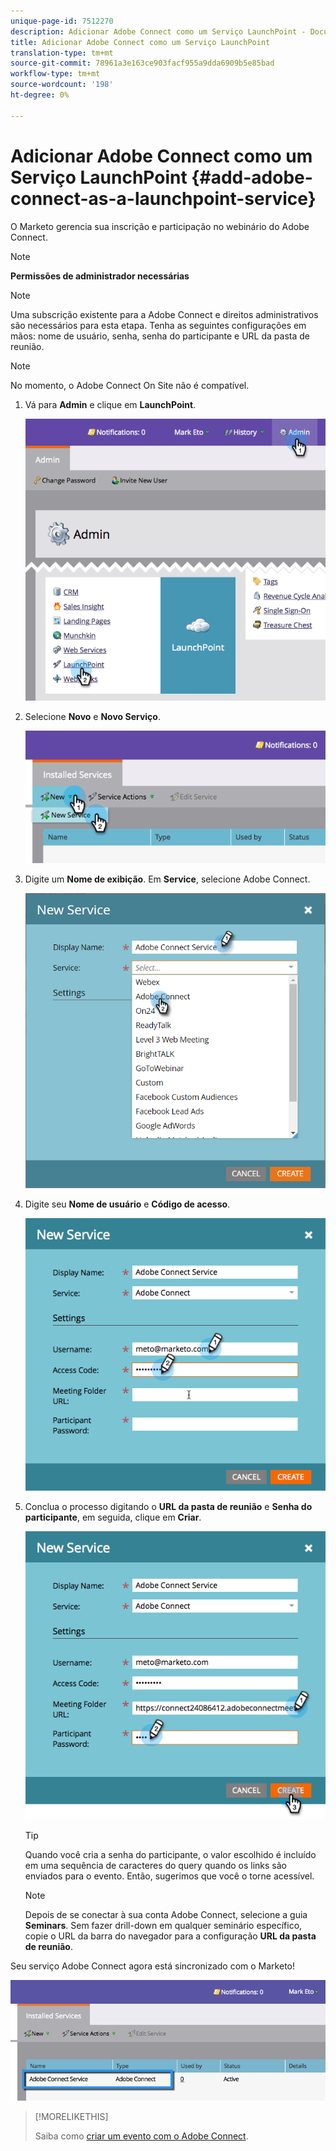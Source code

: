 ```yaml
---
unique-page-id: 7512270
description: Adicionar Adobe Connect como um Serviço LaunchPoint - Documentos do Marketing - Documentação do produto
title: Adicionar Adobe Connect como um Serviço LaunchPoint
translation-type: tm+mt
source-git-commit: 78961a3e163ce903facf955a9dda6909b5e85bad
workflow-type: tm+mt
source-wordcount: '198'
ht-degree: 0%

---
```



# Adicionar Adobe Connect como um Serviço LaunchPoint {#add-adobe-connect-as-a-launchpoint-service}

O Marketo gerencia sua inscrição e participação no webinário do Adobe Connect.

>[!NOTE]
>
>**Permissões de administrador necessárias**

>[!NOTE]
>
>Uma subscrição existente para a Adobe Connect e direitos administrativos são necessários para esta etapa. Tenha as seguintes configurações em mãos: nome de usuário, senha, senha do participante e URL da pasta de reunião.

>[!NOTE]
>
>No momento, o Adobe Connect On Site não é compatível.

1. Vá para **Admin** e clique em **LaunchPoint**.

   ![](assets/image2015-4-22-11-3a33-3a51.png)

1. Selecione **Novo** e **Novo Serviço**.

   ![](assets/image2015-4-22-11-3a40-3a19.png)

1. Digite um **Nome de exibição**. Em **Service**, selecione Adobe Connect.

   ![](assets/new-service-adobe-connect.png)

1. Digite seu **Nome de usuário** e **Código de acesso**.

   ![](assets/image2015-4-22-11-3a50-3a6.png)

1. Conclua o processo digitando o **URL da pasta de reunião** e **Senha do participante**, em seguida, clique em **Criar**.

   ![](assets/image2015-4-22-11-3a55-3a36.png)

   >[!TIP]
   >
   >Quando você cria a senha do participante, o valor escolhido é incluído em uma sequência de caracteres do query quando os links são enviados para o evento. Então, sugerimos que você o torne acessível.

   >[!NOTE]
   >
   >Depois de se conectar à sua conta Adobe Connect, selecione a guia **Seminars**. Sem fazer drill-down em qualquer seminário específico, copie o URL da barra do navegador para a configuração **URL da pasta de reunião**.

Seu serviço Adobe Connect agora está sincronizado com o Marketo!

![](assets/adobe-connect-service.png)

>[!MORELIKETHIS]
>
>Saiba como [criar um evento com o Adobe Connect](/help/marketo/product-docs/demand-generation/events/create-an-event/create-an-event-with-adobe-connect.md).
